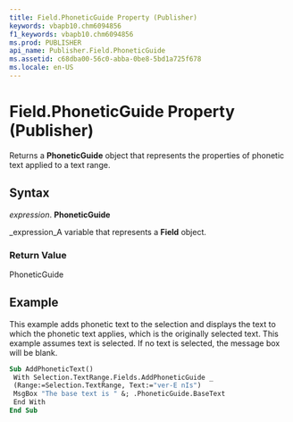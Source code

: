 ```yaml
---
title: Field.PhoneticGuide Property (Publisher)
keywords: vbapb10.chm6094856
f1_keywords: vbapb10.chm6094856
ms.prod: PUBLISHER
api_name: Publisher.Field.PhoneticGuide
ms.assetid: c68dba00-56c0-abba-0be8-5bd1a725f678
ms.locale: en-US
---
```



# Field.PhoneticGuide Property (Publisher)

Returns a  **PhoneticGuide** object that represents the properties of phonetic text applied to a text range.


## Syntax

 _expression_. **PhoneticGuide**

 _expression_A variable that represents a  **Field** object.


### Return Value

PhoneticGuide


## Example

This example adds phonetic text to the selection and displays the text to which the phonetic text applies, which is the originally selected text. This example assumes text is selected. If no text is selected, the message box will be blank.


```vb
Sub AddPhoneticText() 
 With Selection.TextRange.Fields.AddPhoneticGuide _ 
 (Range:=Selection.TextRange, Text:="ver-E nIs") 
 MsgBox "The base text is " &; .PhoneticGuide.BaseText 
 End With 
End Sub
```


